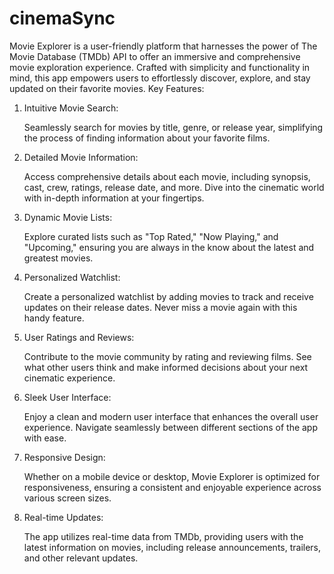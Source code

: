 # cinemaSync
Movie Explorer is a user-friendly platform that harnesses the power of The Movie Database (TMDb) API to offer an immersive and comprehensive movie exploration experience. Crafted with simplicity and functionality in mind, this app empowers users to effortlessly discover, explore, and stay updated on their favorite movies.
Key Features:
1. Intuitive Movie Search:

    Seamlessly search for movies by title, genre, or release year, simplifying the process of finding information about your favorite films.

2. Detailed Movie Information:

    Access comprehensive details about each movie, including synopsis, cast, crew, ratings, release date, and more. Dive into the cinematic world with in-depth information at your fingertips.

3. Dynamic Movie Lists:

    Explore curated lists such as "Top Rated," "Now Playing," and "Upcoming," ensuring you are always in the know about the latest and greatest movies.

4. Personalized Watchlist:

    Create a personalized watchlist by adding movies to track and receive updates on their release dates. Never miss a movie again with this handy feature.

5. User Ratings and Reviews:

    Contribute to the movie community by rating and reviewing films. See what other users think and make informed decisions about your next cinematic experience.

6. Sleek User Interface:

    Enjoy a clean and modern user interface that enhances the overall user experience. Navigate seamlessly between different sections of the app with ease.

7. Responsive Design:

    Whether on a mobile device or desktop, Movie Explorer is optimized for responsiveness, ensuring a consistent and enjoyable experience across various screen sizes.

8. Real-time Updates:

    The app utilizes real-time data from TMDb, providing users with the latest information on movies, including release announcements, trailers, and other relevant updates.
